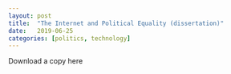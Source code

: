 ```yaml
---
layout: post
title:  "The Internet and Political Equality (dissertation)"
date:   2019-06-25
categories: [politics, technology]
---
```


Download a copy here 